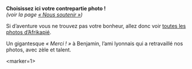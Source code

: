 **Choisissez ici votre contrepartie photo !**  
*(voir la page [« Nous soutenir »](/nous-soutenir))*

<p class="small">
    Si d’aventure vous ne trouvez pas votre bonheur, allez donc voir
    <a href="http://anarchos-semitas.net/media/tag-Afrikapié" target="_blank">toutes les photos d’Afrikapié</a>.
</p>

Un gigantesque *« Merci ! »* à Benjamin, l’ami lyonnais qui a retravaillé nos photos, avec zèle et talent.

<marker=1>
